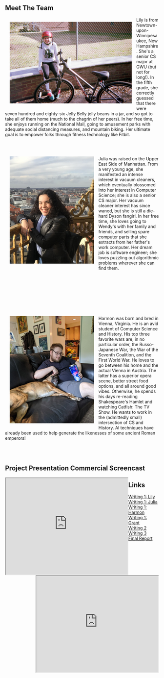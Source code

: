 ## Meet The Team
<img src="IMG_5055.JPG" width="400" height="266" style="float:left; padding: 15px">

Lily is from Newtown-upon-Winnipesaukee, New Hampshire. She's a senior CS major at GWU (but not for long!). In the fifth grade, she correctly guessed that there were seven hundred and eighty-six Jelly Belly jelly beans in a jar, and so got to take all of them home (much to the chagrin of her peers). In her free time, she enjoys running on the National Mall, going to amusement parks with adequate social distancing measures, and mountain biking. Her ultimate goal is to empower folks through fitness technology like Fitbit.

<br><br>
<img src="IMG_6902.jpeg" width="276" height="350" style="float:left; padding: 15px">

Julia was raised on the Upper East Side of Manhattan. From a very young age, she manifested an intense interest in vacuum cleaners, which eventually blossomed into her interest in Computer Science; she is also a senior CS major. Her vacuum cleaner interest has since waned, but she is still a die-hard Dyson fangirl. In her free time, she loves going to Wendy's with her family and friends, and selling spare computer parts that she extracts from her father's work computer. Her dream job is software engineer; she loves puzzling out algorithmic problems wherever she can find them.

<br><br><br><br><br><br><br>
<img src="harmon.jpeg" width="276" height="350" style="float:left; padding: 15px">

Harmon was born and bred in Vienna, Virginia. He is an avid student of Computer Science and History. His top three favorite wars are, in no particular order,
the Russo-Japanese War, the War of the Seventh Coalition, and the First World War. He loves to go between his home and the actual Vienna in Austria. The latter has a superior opera scene, better street food options, and all around good vibes. Otherwise, he spends his days re-reading Shakespeare's Hamlet and watching Catfish: The TV Show. He wants to work in the (admittedly small) intersection of CS and History. AI techniques have already been used to help generate the likenesses of some ancient Roman emperors!

<br><br>
## Project Presentation                     Commercial Screencast
<iframe width="400" height="315"
src="https://www.youtube.com/embed/dQw4w9WgXcQ" style="float:left">
</iframe>

<iframe width="400" height="315"
src="https://www.youtube.com/embed/dQw4w9WgXcQ" style="float:right">
</iframe>

## Links
[Writing 1: Lily](https://docs.google.com/document/d/18vYd3yrTZhru_3RXhJX7MchKTurhbP4zYAZf3kKtYlg/edit?usp=sharing)
<br>
[Writing 1: Julia](https://docs.google.com/document/d/11a1AoPKB3UaSG4_sbZlA5f0Z1zwba3j-3K_sYU2to3M/edit?usp=sharing)
<br>
[Writing 1: Harmon](https://docs.google.com/document/d/1zHGMa8pKH3w7705ruEzwGBe2GaEZ4VsFIe4rIratu9o/edit?usp=sharing)
<br>
[Writing 1: Grant](https://docs.google.com/document/d/1q4VrKB_sx93x4b4PrGZI8Ai9tB1i6YjCT_4KtHpitP8/edit?usp=sharing)
<br>
[Writing 2](https://docs.google.com/document/d/1ZbGIxXBxLTfAsBrAB8QHNSQyxrR6OODzxIw3ACiqtyg/edit?usp=sharing)
<br>
[Writing 3](https://docs.google.com/document/d/1b-qc_T9XAMBMcSU9Ic3yM1XbbD7eLSl1BxPrD0rEVOY/edit?usp=sharing)
<br>
[Final Report](url)
